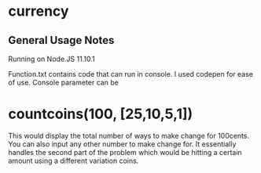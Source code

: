 # currency

General Usage Notes
--------------------

Running on Node.JS 11.10.1

Function.txt contains code that can run in console. I used codepen for ease of use. Console parameter can be

# countcoins(100, [25,10,5,1])

This would display the total number of ways to make change for 100cents. You can also input any other number to make change for. It essentially handles the second part of the problem which would be hitting a certain amount using a different variation coins.
